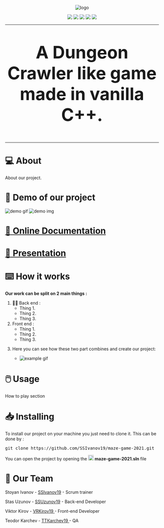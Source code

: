 <center>
<p align = "center">
  <img src = "https://cdn.discordapp.com/attachments/898503404589031449/905151739894833232/bigLogo.png" alt="logo"> 
</p>
<p align = "center">
  <img src = "https://img.shields.io/github/languages/count/SSIvanov19/maze-game-2021?style=for-the-badge">
  <img src = "https://img.shields.io/github/contributors/SSIvanov19/maze-game-2021?style=for-the-badge">
  <img src = "https://img.shields.io/github/repo-size/SSIvanov19/maze-game-2021?style=for-the-badge">
  <img src = "https://img.shields.io/github/last-commit/SSIvanov19/maze-game-2021?style=for-the-badge">
  <img src = "https://img.shields.io/github/languages/top/SSIvanov19/maze-game-2021?style=for-the-badge">
</p>

<hr>
<p align = "center" style = "font-size:4em">
  <strong>
  A Dungeon Crawler like game made in vanilla C++.
  </strong>
</p>
</center>
<hr>
<h1>💻 About  </h1>
<p>
  About our project. 
</p>
<h1>🎥 Demo of our project </h1>
<img src  = "gifts/index.gif" alt="demo gif">
<img src  = "gifts/index.img" alt="demo img">

# [📄 Online Documentation](https://github.com)
# [📄 Presentation](https://github.com)

<h1>⌨️ How it works</h1>
<p><strong>Our work can be split on 2 main things :</p></strong>
<ol>
  <li>👨‍💻 Back end : 
    <ul>
      <li>Thing 1.</li>
      <li>Thing 2.</li>
      <li>Thing 3.</li>
    </ul>
  </li>
  <li> Front end :  
    <ul>
      <li>Thing 1.</li>
      <li>Thing 2.</li>
      <li>Thing 3.</li>
    </ul>
  </li>
  <li> <p>Here you can see how these two part combines and create our project:</p>
    <ul>
      <li> <img src  = "gifts/account.gif" alt="example gif"> </li>
    </ul>
  </li>
</ol>
<h1>🖱️ Usage </h1>
<p>How to play section </p>
<h1> 📥 Installing </h1>
<p> To install our project on your machine you just need to clone it. This can be done by : </p>
<pre>git clone https://github.com/SSIvanov19/maze-game-2021.git</pre>
<p> You can open the project by opening the <img src="https://upload.wikimedia.org/wikipedia/commons/thumb/5/59/Visual_Studio_Icon_2019.svg/512px-Visual_Studio_Icon_2019.svg.png" height="18px" alt="vs logo"><strong> maze-game-2021.sln </strong> file </p>
<h1>🧒 Our Team</h1>
<p>Stoyan Ivanov - <a href = "https://github.com/SSIvanov19"> SSIvanov19</a> - Scrum trainer </p>
<p>Stas Uzunov - <a href = "https://github.com/SSUzunov19"> SSUzunov19</a> - Back-end Developer </p>
<p>Viktor Kirov - <a href = "https://github.com/vrkirov19"> VRKirov19 </a> - Front-end Developer </p>
<p>Teodor Karchev - <a href = "https://github.com/TTKarchev19"> ТТКarchev19 </a> - QA  </p>
